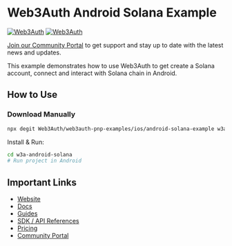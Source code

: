# Web3Auth Android Solana Example

[![Web3Auth](https://img.shields.io/badge/Web3Auth-SDK-blue)](https://web3auth.io/docs/sdk/pnp/android)
[![Web3Auth](https://img.shields.io/badge/Web3Auth-Community-cyan)](https://community.web3auth.io)

[Join our Community Portal](https://community.web3auth.io/) to get support and stay up to date with the latest news and updates.

This example demonstrates how to use Web3Auth to get create a Solana account, connect and interact with Solana chain in Android.

## How to Use

### Download Manually

```bash
npx degit Web3Auth/web3auth-pnp-examples/ios/android-solana-example w3a-android-solana
```

Install & Run:

```bash
cd w3a-android-solana
# Run project in Android
```

## Important Links

- [Website](https://web3auth.io)
- [Docs](https://web3auth.io/docs)
- [Guides](https://web3auth.io/docs/content-hub?type=guides)
- [SDK / API References](https://web3auth.io/docs/sdk)
- [Pricing](https://web3auth.io/pricing.html)
- [Community Portal](https://community.web3auth.io)
